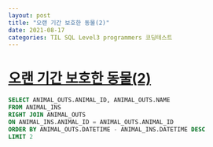 ```yaml
---
layout: post
title: "오랜 기간 보호한 동물(2)"
date: 2021-08-17
categories: TIL SQL Level3 programmers 코딩테스트
---
```


# [오랜 기간 보호한 동물(2)](https://programmers.co.kr/learn/courses/30/lessons/59411)

```sql
SELECT ANIMAL_OUTS.ANIMAL_ID, ANIMAL_OUTS.NAME
FROM ANIMAL_INS
RIGHT JOIN ANIMAL_OUTS
ON ANIMAL_INS.ANIMAL_ID = ANIMAL_OUTS.ANIMAL_ID
ORDER BY ANIMAL_OUTS.DATETIME - ANIMAL_INS.DATETIME DESC
LIMIT 2
```
